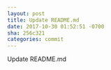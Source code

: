 ```yaml
---
layout: post
title: Update README.md
date: 2017-10-30 01:52:51 -0700
sha: 256c321
categories: commit
---
```

Update README.md
